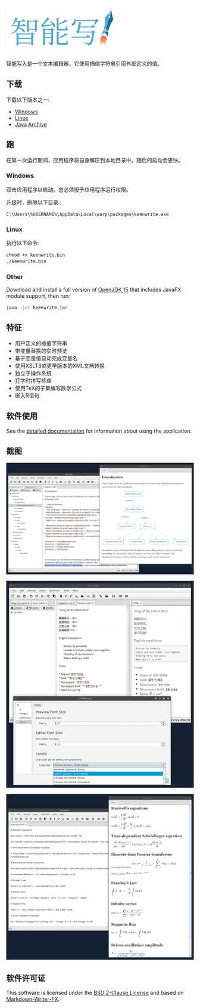 # ![Logo](docs/images/app-title.zh-CN.png)

智能写入是一个文本编辑器，它使用插值字符串引用外部定义的值。

## 下载

下载以下版本之一:

* [Windows](https://gitreleases.dev/gh/DaveJarvis/keenwrite/latest/keenwrite.exe)
* [Linux](https://gitreleases.dev/gh/DaveJarvis/keenwrite/latest/keenwrite.bin)
* [Java Archive](https://gitreleases.dev/gh/DaveJarvis/keenwrite/latest/keenwrite.jar)

## 跑

在第一次运行期间，应用程序将自身解压到本地目录中。随后的启动会更快。

### Windows

双击应用程序以启动。您必须授予应用程序运行权限。 

升级时，删除以下目录:

    C:\Users\%USERNAME%\AppData\Local\warp\packages\keenwrite.exe

### Linux

执行以下命令:

``` bash
chmod +x keenwrite.bin
./keenwrite.bin
```

### Other

Download and install a full version of [OpenJDK 15](https://bell-sw.com/pages/downloads/?version=java-15#mn) that includes JavaFX module support, then run:

``` bash
java -jar keenwrite.jar
```

## 特征

* 用户定义的插值字符串
* 带变量替换的实时预览
* 基于变量值自动完成变量名
* 使用XSLT3或更早版本的XML文档转换
* 独立于操作系统
* 打字时拼写检查
* 使用TeX的子集编写数学公式
* 嵌入R语句

## 软件使用

See the [detailed documentation](docs/README.md) for information about
using the application.

## 截图

![GraphViz Diagram Screenshot](docs/images/screenshots/01.png)

![Korean Poem Screenshot](docs/images/screenshots/02.png)

![TeX Equations Screenshot](docs/images/screenshots/03.png)


## 软件许可证

This software is licensed under the [BSD 2-Clause License](LICENSE.md) and
based on [Markdown-Writer-FX](licenses/MARKDOWN-WRITER-FX.md).

